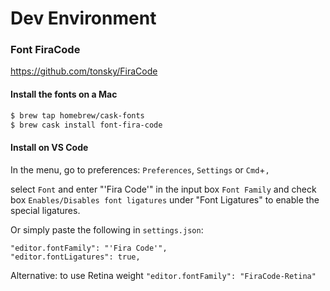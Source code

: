 # Dev Environment

### Font FiraCode

https://github.com/tonsky/FiraCode

#### Install the fonts on a Mac

```bash
$ brew tap homebrew/cask-fonts
$ brew cask install font-fira-code
```

#### Install on VS Code

In the menu, go to preferences: `Preferences`, `Settings` or `Cmd`+`,`

select `Font` and
enter "'Fira Code'" in the input box `Font Family`
and check box `Enables/Disables font ligatures` under "Font Ligatures" to enable the special ligatures.

Or simply paste the following in `settings.json`:

```
"editor.fontFamily": "'Fira Code'",
"editor.fontLigatures": true,
```

Alternative: to use Retina weight `"editor.fontFamily": "FiraCode-Retina"`
